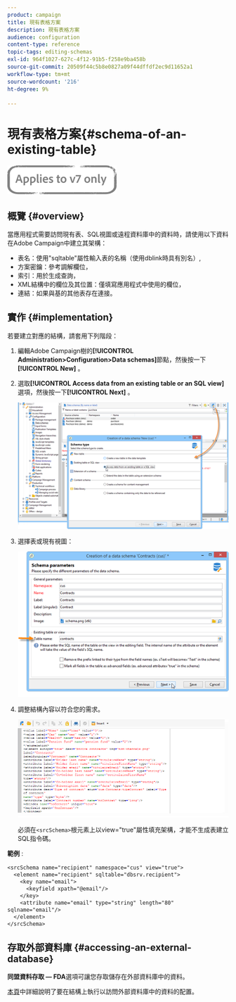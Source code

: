 ```yaml
---
product: campaign
title: 現有表格方案
description: 現有表格方案
audience: configuration
content-type: reference
topic-tags: editing-schemas
exl-id: 964f1027-627c-4f12-91b5-f258e9ba458b
source-git-commit: 20509f44c5b8e0827a09f44dffdf2ec9d11652a1
workflow-type: tm+mt
source-wordcount: '216'
ht-degree: 9%

---
```


# 現有表格方案{#schema-of-an-existing-table}

![](../../assets/v7-only.svg)

## 概覽 {#overview}

當應用程式需要訪問現有表、SQL視圖或遠程資料庫中的資料時，請使用以下資料在Adobe Campaign中建立其架構：

* 表名：使用&quot;sqltable&quot;屬性輸入表的名稱（使用dblink時具有別名）,
* 方案密鑰：參考調解欄位，
* 索引：用於生成查詢，
* XML結構中的欄位及其位置：僅填寫應用程式中使用的欄位，
* 連結：如果與基的其他表存在連接。

## 實作 {#implementation}

若要建立對應的結構，請套用下列階段：

1. 編輯Adobe Campaign樹的&#x200B;**[!UICONTROL Administration>Configuration>Data schemas]**&#x200B;節點，然後按一下&#x200B;**[!UICONTROL New]** 。
1. 選取&#x200B;**[!UICONTROL Access data from an existing table or an SQL view]**&#x200B;選項，然後按一下&#x200B;**[!UICONTROL Next]** 。

   ![](assets/s_ncs_configuration_extand_a_schema.png)

1. 選擇表或現有視圖：

   ![](assets/s_ncs_configuration_select_table.png)

1. 調整結構內容以符合您的需求。

   ![](assets/s_ncs_configuration_view_create_schema.png)

   必須在`<srcSchema>`根元素上以view=&quot;true&quot;屬性填充架構，才能不生成表建立SQL指令碼。

**範例** :

```
<srcSchema name="recipient" namespace="cus" view="true">
  <element name="recipient" sqltable="dbsrv.recipient">
    <key name="email">
      <keyfield xpath="@email"/>
    </key>   
    <attribute name="email" type="string" length="80" sqlname="email"/>
  </element>
</srcSchema>
```

## 存取外部資料庫 {#accessing-an-external-database}

**同盟資料存取 — FDA**&#x200B;選項可讓您存取儲存在外部資料庫中的資料。

[本頁](../../installation/using/creating-data-schema.md)中詳細說明了要在結構上執行以訪問外部資料庫中的資料的配置。
